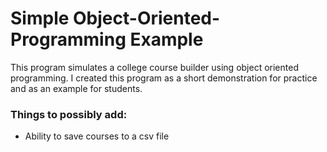 # Simple Object-Oriented-Programming Example
This program simulates a college course builder using object
oriented programming. I created this program as a short
 demonstration for practice and as an example for students.

### Things to possibly add:
- Ability to save courses to a csv file